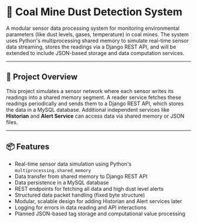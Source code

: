 # 🛑 Coal Mine Dust Detection System

A modular sensor data processing system for monitoring environmental parameters (like dust levels, gases, temperature) in coal mines. The system uses Python's multiprocessing shared memory to simulate real-time sensor data streaming, stores the readings via a Django REST API, and will be extended to include JSON-based storage and data computation services.

---

## 📌 Project Overview

This project simulates a sensor network where each sensor writes its readings into a shared memory segment. A reader service fetches these readings periodically and sends them to a Django REST API, which stores the data in a MySQL database. Additional independent services like **Historian** and **Alert Service** can access data via shared memory or JSON files.

---

## 📦 Features

- Real-time sensor data simulation using Python's `multiprocessing.shared_memory`
- Data transfer from shared memory to Django REST API
- Data persistence in a MySQL database
- REST endpoints for fetching all data and high dust level alerts
- Structured data packet handling (fixed byte structure)
- Modular, scalable design for adding Historian and Alert services later
- Logging for errors in data reading and API interactions
- Planned JSON-based tag storage and computational value processing